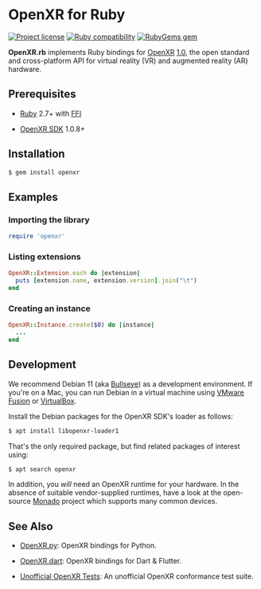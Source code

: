 # OpenXR for Ruby

[![Project license](https://img.shields.io/badge/license-Public%20Domain-blue.svg)](https://unlicense.org)
[![Ruby compatibility](https://img.shields.io/badge/ruby-2.7%2B-blue)](https://rubygems.org/gems/openxr)
[![RubyGems gem](https://img.shields.io/gem/v/openxr.svg)](https://rubygems.org/gems/openxr)

**OpenXR.rb** implements Ruby bindings for [OpenXR](https://www.khronos.org/openxr/)
[1.0](https://www.khronos.org/registry/OpenXR/specs/1.0/html/xrspec.html),
the open standard and cross-platform API for virtual reality (VR) and
augmented reality (AR) hardware.

## Prerequisites

- [Ruby](https://www.ruby-lang.org/en/) 2.7+
  with [FFI](https://github.com/ffi/ffi/wiki)

- [OpenXR SDK](https://github.com/KhronosGroup/OpenXR-SDK) 1.0.8+

## Installation

```bash
$ gem install openxr
```

## Examples

### Importing the library

```ruby
require 'openxr'
```

### Listing extensions

```ruby
OpenXR::Extension.each do |extension|
  puts [extension.name, extension.version].join("\t")
end
```

### Creating an instance

```ruby
OpenXR::Instance.create($0) do |instance|
  ...
end
```

## Development

We recommend Debian 11 (aka [Bullseye](https://www.debian.org/releases/bullseye/))
as a development environment. If you're on a Mac, you can run Debian in a
virtual machine using [VMware Fusion](https://www.vmware.com/products/fusion.html)
or [VirtualBox](https://www.virtualbox.org).

Install the Debian packages for the OpenXR SDK's loader as follows:

```bash
$ apt install libopenxr-loader1
```

That's the only required package, but find related packages of interest using:

```bash
$ apt search openxr
```

In addition, you _will_ need an OpenXR runtime for your hardware. In the
absence of suitable vendor-supplied runtimes, have a look at the open-source
[Monado](https://monado.freedesktop.org) project which supports many common
devices.

## See Also

- [OpenXR.py](https://github.com/drypy/openxr.py):
  OpenXR bindings for Python.

- [OpenXR.dart](https://github.com/drydart/openxr.dart):
  OpenXR bindings for Dart & Flutter.

- [Unofficial OpenXR Tests](https://github.com/artob/openxr-rspec):
  An unofficial OpenXR conformance test suite.
